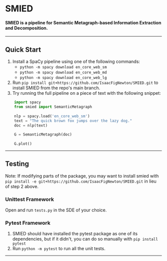 # SMIED
#### SMIED is a pipeline for Semantic Metagraph-based Information Extraction and Decomposition.
---

## Quick Start
1. Install a SpaCy pipeline using one of the following commands:
    - `python -m spacy download en_core_web_sm`
    - `python -m spacy download en_core_web_md`
    - `python -m spacy download en_core_web_lg`
2. Run `pip install git+https://github.com/IsaacFigNewton/SMIED.git` to install SMIED from the repo's main branch.
3. Try running the full pipeline on a piece of text with the following snippet:
```python
    import spacy
    from smied import SemanticMetagraph
    
    nlp = spacy.load('en_core_web_sm')
    text = "The quick brown fox jumps over the lazy dog."
    doc = nlp(text)
    
    G = SemanticMetagraph(doc)
    
    G.plot()
```
---

## Testing
Note: If modifying parts of the package, you may want to install smied with `pip install -e git+https://github.com/IsaacFigNewton/SMIED.git` in lieu of step 2 above.

### Unittest Framework
Open and run `tests.py` in the SDE of your choice.

### Pytest Framework
1. SMIED should have installed the pytest package as one of its dependencies, but if it didn't, you can do so manually with `pip install pytest`
2. Run `python -m pytest` to run all the unit tests.
---